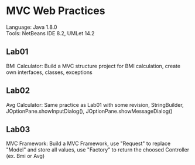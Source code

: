 # MVC Web Practices

Language: Java 1.8.0  
Tools: NetBeans IDE 8.2, UMLet 14.2  

## Lab01
BMI Calculator: Build a MVC structure project for BMI calculation, create own interfaces, classes, exceptions  

## Lab02
Avg Calculator: Same practice as Lab01 with some revision, StringBuilder, JOptionPane.showInputDialog(), JOptionPane.showMessageDialog()

## Lab03
MVC Framework: Build a MVC Framework, use "Request" to replace "Model" and store all values, use "Factory" to return the choosed Controller (ex. Bmi or Avg)

